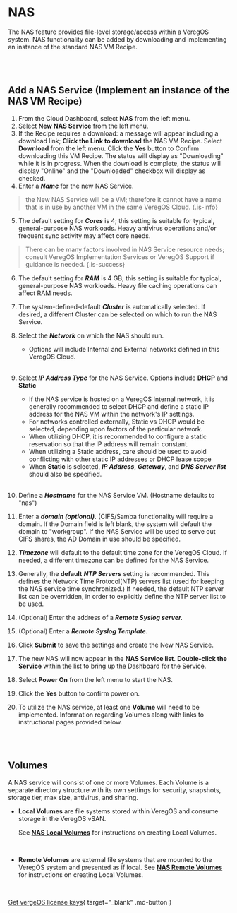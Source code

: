 

# NAS

The NAS feature provides file-level storage/access within a VeregOS system. NAS functionality can be added by downloading and implementing an instance of the standard NAS VM Recipe.

<br>
<br>

## Add a NAS Service (Implement an instance of the NAS VM Recipe)

1. From the Cloud Dashboard, select **NAS** from the left menu.
2. Select **New NAS Service** from the left menu.
3. If the Recipe requires a download: a message will appear including a download link; **Click the Link to download** the NAS VM Recipe. Select **Download** from the left menu. Click the **Yes** button to Confirm downloading this VM Recipe. The status will display as "Downloading" while it is in progress. When the download is complete, the status will display "Online" and the "Downloaded" checkbox will display as checked.
4. Enter a ***Name*** for the new NAS Service.
>  the New NAS Service will be a VM; therefore it cannot have a name that is in use by another VM in the same VeregOS Cloud. {.is-info}

5. The default setting for ***Cores*** is 4; this setting is suitable for typical, general-purpose NAS workloads. Heavy antivirus operations and/or frequent sync activity may affect core needs. 

> There can be many factors involved in NAS Service resource needs; consult VeregOS Implementation Services or VeregOS Support if guidance is needed. {.is-success}

6. The default setting for ***RAM*** is 4 GB; this setting is suitable for typical, general-purpose NAS workloads. Heavy file caching operations can affect RAM needs.
7. The system-defined-default ***Cluster*** is automatically selected. If desired, a different Cluster can be selected on which to run the NAS Service.
8. Select the ***Network*** on which the NAS should run.
    -   Options will include Internal and External networks defined in this VeregOS Cloud.
    <br>
9. Select ***IP Address Type*** for the NAS Service. Options include **DHCP** and **Static**
    -   If the NAS service is hosted on a VeregOS Internal network, it is generally recommended to select DHCP and define a static IP address for the NAS VM within the network's IP settings.
    -   For networks controlled externally, Static vs DHCP would be selected, depending upon factors of the particular network.
    -   When utilizing DHCP, it is recommended to configure a static reservation so that the IP address will remain constant.
    -   When utilizing a Static address, care should be used to avoid conflicting with other static IP addresses or DHCP lease scope
    -   When **Static** is selected, ***IP Address***, ***Gateway***, and ***DNS Server list*** should also be specified.
    <br>
    
10. Define a ***Hostname*** for the NAS Service VM. (Hostname defaults to "nas")
11. Enter a ***domain (optional).*** (CIFS/Samba functionality will require a domain. If the Domain field is left blank, the system will default the domain to "workgroup". If the NAS Service will be used to serve out CIFS shares, the AD Domain in use should be specified.
12. ***Timezone*** will default to the default time zone for the VeregOS Cloud. If needed, a different timezone can be defined for the NAS Service.
13. Generally, the **default** ***NTP Servers*** setting is recommended. This defines the Network Time Protocol(NTP) servers list (used for keeping the NAS service time synchronized.) If needed, the default NTP server list can be overridden, in order to explicitly define the NTP server list to be used.
14. (Optional) Enter the address of a ***Remote Syslog server.***
15. (Optional) Enter a ***Remote Syslog Template.***
16. Click **Submit** to save the settings and create the New NAS Service.
17. The new NAS will now appear in the **NAS Service list**. **Double-click the Service** within the list to bring up the Dashboard for the Service.
18. Select **Power On** from the left menu to start the NAS.
19. Click the **Yes** button to confirm power on.
20. To utilize the NAS service, at least one **Volume** will need to be implemented. Information regarding Volumes along with links to instructional pages provided below.

<br>
<br>

## Volumes

A NAS service will consist of one or more Volumes. Each Volume is a separate directory structure with its own settings for security, snapshots, storage tier, max size, antivirus, and sharing.

-   **Local Volumes** are file systems stored within VeregOS and consume storage in the VeregOS vSAN.


	  See [**NAS Local Volumes**](/public/ProductGuide/naslocalvolumes)  for instructions on creating Local Volumes.


<br>

-   **Remote Volumes** are external file systems that are mounted to the VeregOS system and presented as if local.
See [**NAS Remote Volumes**](/public/ProductGuide/nasremotevolumes) for instructions on creating Local Volumes.

<br>

[Get vergeOS license keys](https://www.verge.io/test-drive){ target="_blank" .md-button }